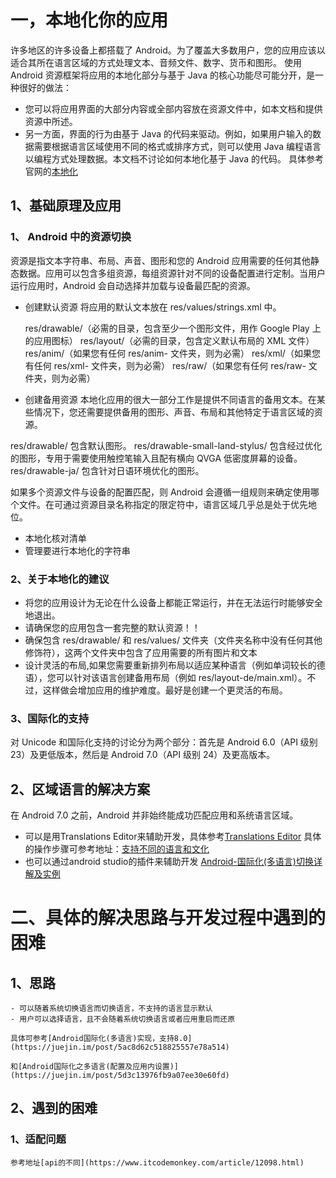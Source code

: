 # 一，本地化你的应用
许多地区的许多设备上都搭载了 Android。为了覆盖大多数用户，您的应用应该以适合其所在语言区域的方式处理文本、音频文件、数字、货币和图形。
使用 Android 资源框架将应用的本地化部分与基于 Java 的核心功能尽可能分开，是一种很好的做法：

- 您可以将应用界面的大部分内容或全部内容放在资源文件中，如本文档和提供资源中所述。
- 另一方面，界面的行为由基于 Java 的代码来驱动。例如，如果用户输入的数据需要根据语言区域使用不同的格式或排序方式，则可以使用 Java 编程语言以编程方式处理数据。本文档不讨论如何本地化基于 Java 的代码。
具体参考官网的[本地化](https://developer.android.com/guide/topics/resources/localization?hl=zh-cn)

## 1、基础原理及应用
### 1、 Android 中的资源切换
资源是指文本字符串、布局、声音、图形和您的 Android 应用需要的任何其他静态数据。应用可以包含多组资源，每组资源针对不同的设备配置进行定制。当用户运行应用时，Android 会自动选择并加载与设备最匹配的资源。
- 创建默认资源
  将应用的默认文本放在 res/values/strings.xml 中。
  
  res/drawable/（必需的目录，包含至少一个图形文件，用作 Google Play 上的应用图标）
  res/layout/（必需的目录，包含定义默认布局的 XML 文件）
  res/anim/（如果您有任何 res/anim-<qualifiers> 文件夹，则为必需）
  res/xml/（如果您有任何 res/xml-<qualifiers> 文件夹，则为必需）
  res/raw/（如果您有任何 res/raw-<qualifiers> 文件夹，则为必需）
 - 创建备用资源
  本地化应用的很大一部分工作是提供不同语言的备用文本。在某些情况下，您还需要提供备用的图形、声音、布局和其他特定于语言区域的资源。
  
  res/drawable/
  包含默认图形。
  res/drawable-small-land-stylus/
  包含经过优化的图形，专用于需要使用触控笔输入且配有横向 QVGA 低密度屏幕的设备。
  res/drawable-ja/
  包含针对日语环境优化的图形。
  
  如果多个资源文件与设备的配置匹配，则 Android 会遵循一组规则来确定使用哪个文件。在可通过资源目录名称指定的限定符中，语言区域几乎总是处于优先地位。
  - 本地化核对清单
  - 管理要进行本地化的字符串
  ### 2、关于本地化的建议
  - 将您的应用设计为无论在什么设备上都能正常运行，并在无法运行时能够安全地退出。
  - 请确保您的应用包含一套完整的默认资源！！
  - 确保包含 res/drawable/ 和 res/values/ 文件夹（文件夹名称中没有任何其他修饰符），这两个文件夹中包含了应用需要的所有图片和文本
  - 设计灵活的布局,如果您需要重新排列布局以适应某种语言（例如单词较长的德语），您可以针对该语言创建备用布局（例如 res/layout-de/main.xml）。不过，这样做会增加应用的维护难度。最好是创建一个更灵活的布局。
  
  ### 3、国际化的支持
  对 Unicode 和国际化支持的讨论分为两个部分：首先是 Android 6.0（API 级别 23）及更低版本，然后是 Android 7.0（API 级别 24）及更高版本。
  ## 2、区域语言的解决方案
  在 Android 7.0 之前，Android 并非始终能成功匹配应用和系统语言区域。
  - 可以是用Translations Editor来辅助开发，具体参考[Translations Editor](https://developer.android.com/studio/write/translations-editor?hl=zh-cn)
  具体的操作步骤可参考地址：[支持不同的语言和文化](https://developer.android.com/training/basics/supporting-devices/languages?hl=zh-cn#java)
  - 也可以通过android studio的插件来辅助开发 [Android-国际化(多语言)切换详解及实例](https://segmentfault.com/a/1190000011583713)
  
  # 二、具体的解决思路与开发过程中遇到的困难
  ## 1、思路
    - 可以随着系统切换语言而切换语言，不支持的语言显示默认
    - 用户可以选择语言，且不会随着系统切换语言或者应用重启而还原
    
    具体可参考[Android国际化(多语言)实现，支持8.0](https://juejin.im/post/5ac8d62c518825557e78a514)
    
    和[Android国际化之多语言(配置及应用内设置)](https://juejin.im/post/5d3c13976fb9a07ee30e60fd)
  ## 2、遇到的困难
  ### 1、适配问题
    参考地址[api的不同](https://www.itcodemonkey.com/article/12098.html)
